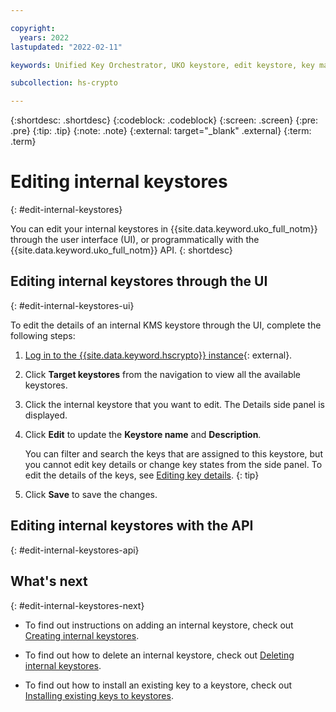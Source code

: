 ```yaml
---

copyright:
  years: 2022
lastupdated: "2022-02-11"

keywords: Unified Key Orchestrator, UKO keystore, edit keystore, key management, internal keystore, KMS keystore

subcollection: hs-crypto

---
```


{:shortdesc: .shortdesc}
{:codeblock: .codeblock}
{:screen: .screen}
{:pre: .pre}
{:tip: .tip}
{:note: .note}
{:external: target="_blank" .external}
{:term: .term}


# Editing internal keystores
{: #edit-internal-keystores}

You can edit your internal keystores in {{site.data.keyword.uko_full_notm}} through the user interface (UI), or programmatically with the {{site.data.keyword.uko_full_notm}} API.
{: shortdesc}

## Editing internal keystores through the UI
{: #edit-internal-keystores-ui}

To edit the details of an internal KMS keystore through the UI, complete the following steps:

1. [Log in to the {{site.data.keyword.hscrypto}} instance](https://cloud.ibm.com/login){: external}.
2. Click **Target keystores** from the navigation to view all the available keystores.
3. Click the internal keystore that you want to edit. The Details side panel is displayed.
4. Click **Edit** to update the **Keystore name** and **Description**. 
   
   You can filter and search the keys that are assigned to this keystore, but you cannot edit key details or change key states from the side panel. To edit the details of the keys, see [Editing key details](/docs/hs-crypto?topic=hs-crypto-edit-kms-keys).
   {: tip}

5. Click **Save** to save the changes.




## Editing internal keystores with the API
{: #edit-internal-keystores-api}






## What's next
{: #edit-internal-keystores-next}

- To find out instructions on adding an internal keystore, check out [Creating internal keystores](/docs/hs-crypto?topic=hs-crypto-create-internal-keystores).

- To find out how to delete an internal keystore, check out [Deleting internal keystores](/docs/hs-crypto?topic=hs-crypto-delete-internal-keystores).

- To find out how to install an existing key to a keystore, check out [Installing existing keys to keystores](/docs/hs-crypto?topic=hs-crypto-install-key-keystores).